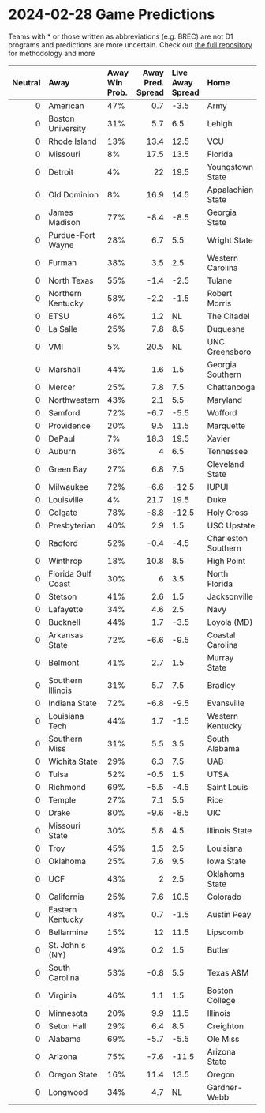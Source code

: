 # 2024-02-28 Game Predictions
Teams with * or those written as abbreviations (e.g. BREC) are not D1 programs and predictions are more uncertain. Check out [the full repository](https://github.com/grdavis/college-basketball-elo) for methodology and more

|   Neutral | Away               | Away Win Prob.   |   Away Pred. Spread | Live Away Spread   | Home                | Home Win Prob.   |   Home Pred. Spread |
|----------:|:-------------------|:-----------------|--------------------:|:-------------------|:--------------------|:-----------------|--------------------:|
|         0 | American           | 47%              |                 0.7 | -3.5               | Army                | 53%              |                -0.7 |
|         0 | Boston University  | 31%              |                 5.7 | 6.5                | Lehigh              | 69%              |                -5.7 |
|         0 | Rhode Island       | 13%              |                13.4 | 12.5               | VCU                 | 87%              |               -13.4 |
|         0 | Missouri           | 8%               |                17.5 | 13.5               | Florida             | 92%              |               -17.5 |
|         0 | Detroit            | 4%               |                22   | 19.5               | Youngstown State    | 96%              |               -22   |
|         0 | Old Dominion       | 8%               |                16.9 | 14.5               | Appalachian State   | 92%              |               -16.9 |
|         0 | James Madison      | 77%              |                -8.4 | -8.5               | Georgia State       | 23%              |                 8.4 |
|         0 | Purdue-Fort Wayne  | 28%              |                 6.7 | 5.5                | Wright State        | 72%              |                -6.7 |
|         0 | Furman             | 38%              |                 3.5 | 2.5                | Western Carolina    | 62%              |                -3.5 |
|         0 | North Texas        | 55%              |                -1.4 | -2.5               | Tulane              | 45%              |                 1.4 |
|         0 | Northern Kentucky  | 58%              |                -2.2 | -1.5               | Robert Morris       | 42%              |                 2.2 |
|         0 | ETSU               | 46%              |                 1.2 | NL                 | The Citadel         | 54%              |                -1.2 |
|         0 | La Salle           | 25%              |                 7.8 | 8.5                | Duquesne            | 75%              |                -7.8 |
|         0 | VMI                | 5%               |                20.5 | NL                 | UNC Greensboro      | 95%              |               -20.5 |
|         0 | Marshall           | 44%              |                 1.6 | 1.5                | Georgia Southern    | 56%              |                -1.6 |
|         0 | Mercer             | 25%              |                 7.8 | 7.5                | Chattanooga         | 75%              |                -7.8 |
|         0 | Northwestern       | 43%              |                 2.1 | 5.5                | Maryland            | 57%              |                -2.1 |
|         0 | Samford            | 72%              |                -6.7 | -5.5               | Wofford             | 28%              |                 6.7 |
|         0 | Providence         | 20%              |                 9.5 | 11.5               | Marquette           | 80%              |                -9.5 |
|         0 | DePaul             | 7%               |                18.3 | 19.5               | Xavier              | 93%              |               -18.3 |
|         0 | Auburn             | 36%              |                 4   | 6.5                | Tennessee           | 64%              |                -4   |
|         0 | Green Bay          | 27%              |                 6.8 | 7.5                | Cleveland State     | 73%              |                -6.8 |
|         0 | Milwaukee          | 72%              |                -6.6 | -12.5              | IUPUI               | 28%              |                 6.6 |
|         0 | Louisville         | 4%               |                21.7 | 19.5               | Duke                | 96%              |               -21.7 |
|         0 | Colgate            | 78%              |                -8.8 | -12.5              | Holy Cross          | 22%              |                 8.8 |
|         0 | Presbyterian       | 40%              |                 2.9 | 1.5                | USC Upstate         | 60%              |                -2.9 |
|         0 | Radford            | 52%              |                -0.4 | -4.5               | Charleston Southern | 48%              |                 0.4 |
|         0 | Winthrop           | 18%              |                10.8 | 8.5                | High Point          | 82%              |               -10.8 |
|         0 | Florida Gulf Coast | 30%              |                 6   | 3.5                | North Florida       | 70%              |                -6   |
|         0 | Stetson            | 41%              |                 2.6 | 1.5                | Jacksonville        | 59%              |                -2.6 |
|         0 | Lafayette          | 34%              |                 4.6 | 2.5                | Navy                | 66%              |                -4.6 |
|         0 | Bucknell           | 44%              |                 1.7 | -3.5               | Loyola (MD)         | 56%              |                -1.7 |
|         0 | Arkansas State     | 72%              |                -6.6 | -9.5               | Coastal Carolina    | 28%              |                 6.6 |
|         0 | Belmont            | 41%              |                 2.7 | 1.5                | Murray State        | 59%              |                -2.7 |
|         0 | Southern Illinois  | 31%              |                 5.7 | 7.5                | Bradley             | 69%              |                -5.7 |
|         0 | Indiana State      | 72%              |                -6.8 | -9.5               | Evansville          | 28%              |                 6.8 |
|         0 | Louisiana Tech     | 44%              |                 1.7 | -1.5               | Western Kentucky    | 56%              |                -1.7 |
|         0 | Southern Miss      | 31%              |                 5.5 | 3.5                | South Alabama       | 69%              |                -5.5 |
|         0 | Wichita State      | 29%              |                 6.3 | 7.5                | UAB                 | 71%              |                -6.3 |
|         0 | Tulsa              | 52%              |                -0.5 | 1.5                | UTSA                | 48%              |                 0.5 |
|         0 | Richmond           | 69%              |                -5.5 | -4.5               | Saint Louis         | 31%              |                 5.5 |
|         0 | Temple             | 27%              |                 7.1 | 5.5                | Rice                | 73%              |                -7.1 |
|         0 | Drake              | 80%              |                -9.6 | -8.5               | UIC                 | 20%              |                 9.6 |
|         0 | Missouri State     | 30%              |                 5.8 | 4.5                | Illinois State      | 70%              |                -5.8 |
|         0 | Troy               | 45%              |                 1.5 | 2.5                | Louisiana           | 55%              |                -1.5 |
|         0 | Oklahoma           | 25%              |                 7.6 | 9.5                | Iowa State          | 75%              |                -7.6 |
|         0 | UCF                | 43%              |                 2   | 2.5                | Oklahoma State      | 57%              |                -2   |
|         0 | California         | 25%              |                 7.6 | 10.5               | Colorado            | 75%              |                -7.6 |
|         0 | Eastern Kentucky   | 48%              |                 0.7 | -1.5               | Austin Peay         | 52%              |                -0.7 |
|         0 | Bellarmine         | 15%              |                12   | 11.5               | Lipscomb            | 85%              |               -12   |
|         0 | St. John's (NY)    | 49%              |                 0.2 | 1.5                | Butler              | 51%              |                -0.2 |
|         0 | South Carolina     | 53%              |                -0.8 | 5.5                | Texas A&M           | 47%              |                 0.8 |
|         0 | Virginia           | 46%              |                 1.1 | 1.5                | Boston College      | 54%              |                -1.1 |
|         0 | Minnesota          | 20%              |                 9.9 | 11.5               | Illinois            | 80%              |                -9.9 |
|         0 | Seton Hall         | 29%              |                 6.4 | 8.5                | Creighton           | 71%              |                -6.4 |
|         0 | Alabama            | 69%              |                -5.7 | -5.5               | Ole Miss            | 31%              |                 5.7 |
|         0 | Arizona            | 75%              |                -7.6 | -11.5              | Arizona State       | 25%              |                 7.6 |
|         0 | Oregon State       | 16%              |                11.4 | 13.5               | Oregon              | 84%              |               -11.4 |
|         0 | Longwood           | 34%              |                 4.7 | NL                 | Gardner-Webb        | 66%              |                -4.7 |